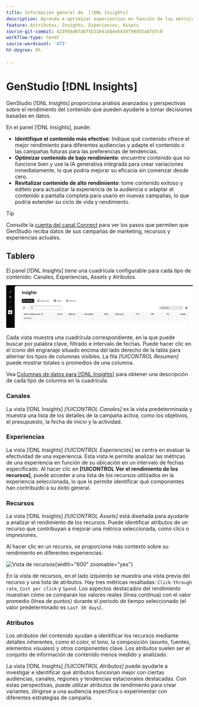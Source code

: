 ```yaml
---
title: Información general de  [!DNL Insights]
description: Aprenda a optimizar experiencias en función de las métricas de rendimiento de contenido en tiempo real.
feature: Attributes, Insights, Experiences, Assets
source-git-commit: 423956d6fdbf5b31041d44eb434f90d55a87d7c0
workflow-type: tm+mt
source-wordcount: '473'
ht-degree: 0%

---
```



# GenStudio [!DNL Insights]

GenStudio [!DNL Insights] proporciona análisis avanzados y perspectivas sobre el rendimiento del contenido que pueden ayudarle a tomar decisiones basadas en datos.

En el panel [!DNL Insights], puede:

- **Identifique el contenido más efectivo**: Indique qué contenido ofrece el mejor rendimiento para diferentes audiencias y adapte el contenido o las campañas futuras para las preferencias de tendencias.
- **Optimizar contenido de bajo rendimiento**: encuentre contenido que no funcione bien y use la IA generativa integrada para crear variaciones inmediatamente, lo que podría mejorar su eficacia sin comenzar desde cero.
- **Revitalizar contenido de alto rendimiento**: tome contenido exitoso y edítelo para actualizar la experiencia de la audiencia o adaptar el contenido a pantalla completa para usarlo en nuevas campañas, lo que podría extender su ciclo de vida y rendimiento.

>[!TIP]
>
>Consulte la [cuenta del canal Connect](connect-channel.md) para ver los pasos que permiten que GenStudio reciba datos de sus campañas de marketing, recursos y experiencias actuales.

## Tablero

El panel [!DNL Insights] tiene una cuadrícula configurable para cada tipo de contenido: Canales, Experiencias, Assets y Atributos.

![[!DNL Insights] panel](/help/assets/insights-dashboard.png)

Cada vista muestra una cuadrícula correspondiente, en la que puede buscar por palabra clave, filtrado e intervalo de fechas. Puede hacer clic en el icono del engranaje situado encima del lado derecho de la tabla para alternar los tipos de columnas visibles. La fila _[!UICONTROL Resumen]_ puede mostrar totales o promedios de una columna.

Vea [Columnas de datos para [!DNL Insights]](data-columns.md) para obtener una descripción de cada tipo de columna en la cuadrícula.

### Canales

La vista [!DNL Insights] _[!UICONTROL Canales]_ es la vista predeterminada y muestra una lista de los detalles de la campaña activa, como los objetivos, el presupuesto, la fecha de inicio y la actividad.

### Experiencias

La vista [!DNL Insights] _[!UICONTROL Experiencias]_ se centra en evaluar la efectividad de una experiencia. Esta vista le permite analizar las métricas de una experiencia en función de su ubicación en un intervalo de fechas especificado. Al hacer clic en **[!UICONTROL Ver el rendimiento de los recursos]**, puede acceder a una lista de los recursos utilizados en la experiencia seleccionada, lo que le permite identificar qué componentes han contribuido a su éxito general.

### Recursos

La vista [!DNL Insights] _[!UICONTROL Assets]_ está diseñada para ayudarle a analizar el rendimiento de los recursos. Puede identificar atributos de un recurso que contribuyan a mejorar una métrica seleccionada, como clics o impresiones.

Al hacer clic en un recurso, se proporciona más contexto sobre su rendimiento en diferentes experiencias:

![Vista de recursos](/help/assets/insights-asset-view.png){width="600" zoomable="yes"}

En la vista de recursos, en el lado izquierdo se muestra una vista previa del recurso y una lista de atributos. Hay tres métricas resaltadas: `Click-through rate`, `Cost per click` y `Spend`. Los aspectos destacados del rendimiento muestran cómo se comparan los valores reales (línea continua) con el valor promedio (línea de puntos) durante el período de tiempo seleccionado (el valor predeterminado es `Last 30 days`).

### Atributos

Los _atributos_ del contenido ayudan a identificar los recursos mediante detalles inherentes, como el color, el tono, la composición (asunto, fuentes, elementos visuales) y otros componentes clave. Los atributos suelen ser el conjunto de información de contenido menos medido y analizado.

La vista [!DNL Insights] _[!UICONTROL Atributos]_ puede ayudarle a investigar e identificar qué atributos funcionan mejor con ciertas audiencias, canales, regiones y tendencias estacionales destacadas. Con estas perspectivas, puede utilizar atributos de rendimiento para crear variantes, dirigirse a una audiencia específica o experimentar con diferentes estrategias de campaña.

